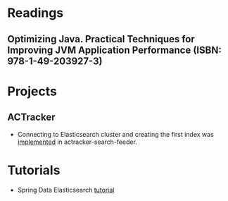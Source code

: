 # Readings

## Optimizing Java. Practical Techniques for Improving JVM Application Performance (ISBN: 978-1-49-203927-3)

# Projects

## ACTracker

- Connecting to Elasticsearch cluster and creating the first index
  was [implemented](https://github.com/marcinciapa/actracker-search-feeder/pull/33) in actracker-search-feeder.

# Tutorials

- Spring Data Elasticsearch [tutorial](https://github.com/marcinciapa/tutorials/pull/6)